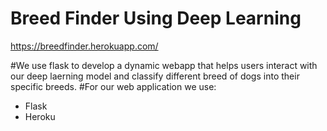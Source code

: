 # Breed Finder Using Deep Learning 
https://breedfinder.herokuapp.com/

#We use flask to develop a dynamic webapp that helps users interact with our deep laerning model and classify different breed of dogs into their specific breeds.
#For our web application we use:
- Flask
- Heroku
